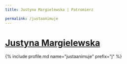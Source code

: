 ```yaml
---
title: Justyna Margielewska | Patromierz

permalink: /justaanimuje
---
```


# [Justyna Margielewska](https://patronite.pl/justaanimuje)

{% include profile.md name="justaanimuje" prefix="j" %}
